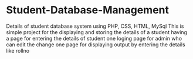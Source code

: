 # Student-Database-Management
Details of student database system using PHP, CSS, HTML, MySql
This is simple project for the displaying and storing the details of a student having a page for entering the details of student one loging page for admin who can edit the change 
one page for displaying output by entering the details like rollno
